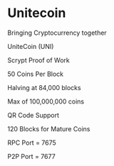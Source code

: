 Unitecoin
=========

Bringing Cryptocurrency together

UniteCoin (UNI)

Scrypt Proof of Work

50 Coins Per Block

Halving at 84,000 blocks

Max of 100,000,000 coins

QR Code Support

120 Blocks for Mature Coins

RPC Port = 7675

P2P Port = 7677
